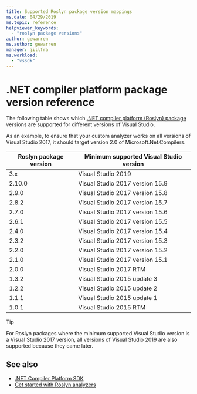 ```yaml
---
title: Supported Roslyn package version mappings
ms.date: 04/29/2019
ms.topic: reference
helpviewer_keywords:
  - "roslyn package versions"
author: gewarren
ms.author: gewarren
manager: jillfra
ms.workload:
  - "vssdk"
---
```

# .NET compiler platform package version reference

The following table shows which [.NET compiler platform (Roslyn) package](https://www.nuget.org/packages/Microsoft.Net.Compilers/) versions are supported for different versions of Visual Studio.

As an example, to ensure that your custom analyzer works on all versions of Visual Studio 2017, it should target version 2.0 of Microsoft.Net.Compilers.

| Roslyn package version | Minimum supported Visual Studio version |
| - | - |
| 3.x | Visual Studio 2019 |
| 2.10.0 | Visual Studio 2017 version 15.9 |
| 2.9.0 | Visual Studio 2017 version 15.8 |
| 2.8.2 | Visual Studio 2017 version 15.7 |
| 2.7.0 | Visual Studio 2017 version 15.6 |
| 2.6.1 | Visual Studio 2017 version 15.5 |
| 2.4.0 | Visual Studio 2017 version 15.4 |
| 2.3.2 | Visual Studio 2017 version 15.3 |
| 2.2.0 | Visual Studio 2017 version 15.2 |
| 2.1.0 | Visual Studio 2017 version 15.1 |
| 2.0.0 | Visual Studio 2017 RTM |
| 1.3.2 | Visual Studio 2015 update 3 |
| 1.2.2 | Visual Studio 2015 update 2 |
| 1.1.1 | Visual Studio 2015 update 1 |
| 1.0.1 | Visual Studio 2015 RTM |

> [!TIP]
> For Roslyn packages where the minimum supported Visual Studio version is a Visual Studio 2017 version, all versions of Visual Studio 2019 are also supported because they came later.

## See also

- [.NET Compiler Platform SDK](/dotnet/csharp/roslyn-sdk/)
- [Get started with Roslyn analyzers](getting-started-with-roslyn-analyzers.md)